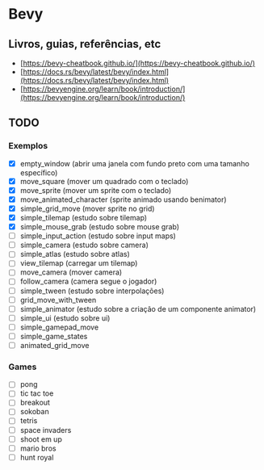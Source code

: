 # Bevy

## Livros, guias, referências, etc

- [https://bevy-cheatbook.github.io/](https://bevy-cheatbook.github.io/)
- [https://docs.rs/bevy/latest/bevy/index.html](https://docs.rs/bevy/latest/bevy/index.html)
- [https://bevyengine.org/learn/book/introduction/](https://bevyengine.org/learn/book/introduction/)

## TODO

### Exemplos

- [x] empty_window (abrir uma janela com fundo preto com uma tamanho específico)
- [x] move_square (mover um quadrado com o teclado)
- [x] move_sprite (mover um sprite com o teclado)
- [x] move_animated_character (sprite animado usando benimator)
- [x] simple_grid_move (mover sprite no grid)
- [x] simple_tilemap (estudo sobre tilemap)
- [x] simple_mouse_grab (estudo sobre mouse grab)
- [ ] simple_input_action (estudo sobre input maps)
- [ ] simple_camera (estudo sobre camera)
- [ ] simple_atlas (estudo sobre atlas)
- [ ] view_tilemap (carregar um tilemap)
- [ ] move_camera (mover camera)
- [ ] follow_camera (camera segue o jogador)
- [ ] simple_tween (estudo sobre interpolações)
- [ ] grid_move_with_tween
- [ ] simple_animator (estudo sobre a criação de um componente animator)
- [ ] simple_ui (estudo sobre ui)
- [ ] simple_gamepad_move
- [ ] simple_game_states
- [ ] animated_grid_move

### Games

- [ ] pong
- [ ] tic tac toe
- [ ] breakout
- [ ] sokoban
- [ ] tetris
- [ ] space invaders
- [ ] shoot em up
- [ ] mario bros
- [ ] hunt royal
